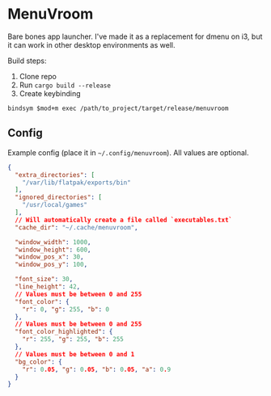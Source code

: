 # MenuVroom

Bare bones app launcher. I've made it as a replacement for dmenu on i3, but it can work in other desktop environments as well.

Build steps:
1. Clone repo
2. Run `cargo build --release`
3. Create keybinding
```
bindsym $mod+m exec /path/to_project/target/release/menuvroom
```

## Config

Example config (place it in `~/.config/menuvroom`). All values are optional.
```json
{
  "extra_directories": [
    "/var/lib/flatpak/exports/bin"
  ],
  "ignored_directories": [
    "/usr/local/games"
  ],
  // Will automatically create a file called `executables.txt`
  "cache_dir": "~/.cache/menuvroom",

  "window_width": 1000,
  "window_height": 600,
  "window_pos_x": 30,
  "window_pos_y": 100,

  "font_size": 30,
  "line_height": 42,
  // Values must be between 0 and 255
  "font_color": {
    "r": 0, "g": 255, "b": 0
  },
  // Values must be between 0 and 255
  "font_color_highlighted": {
    "r": 255, "g": 255, "b": 255
  },
  // Values must be between 0 and 1
  "bg_color": {
    "r": 0.05, "g": 0.05, "b": 0.05, "a": 0.9
  }
}
```
